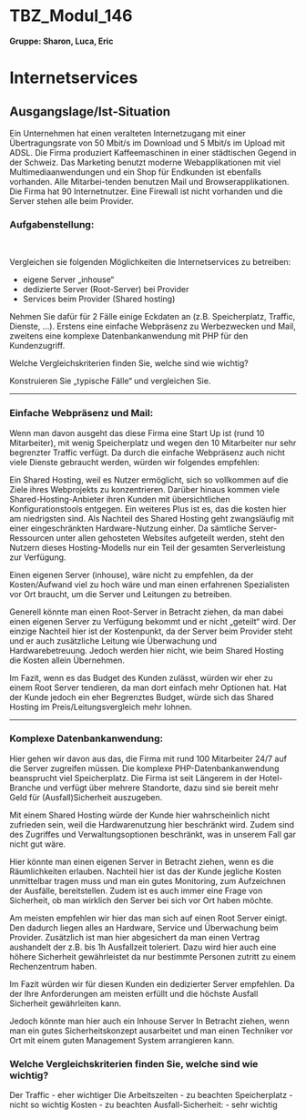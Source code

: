 # TBZ_Modul_146
**Gruppe: Sharon, Luca, Eric**

<h1>Internetservices</h1>

<h2>Ausgangslage/Ist-Situation</h2>

Ein Unternehmen hat einen veralteten Internetzugang mit einer Übertragungsrate von 50 Mbit/s im Download und 5 Mbit/s im Upload mit ADSL. Die Firma produziert Kaffeemaschinen in einer städtischen Gegend in der Schweiz. Das Marketing benutzt moderne Webapplikationen mit viel Multimediaanwendungen und ein Shop für Endkunden ist ebenfalls vorhanden. Alle Mitarbei-tenden benutzen Mail und Browserapplikationen. Die Firma hat 90 Internetnutzer.
Eine Firewall ist nicht vorhanden und die Server stehen alle beim Provider.


<h3>Aufgabenstellung:</h3> <br>

Vergleichen sie folgenden Möglichkeiten die Internetservices zu betreiben: 

- eigene Server „inhouse“ 
- dedizierte Server (Root-Server) bei Provider 
- Services beim Provider (Shared hosting) 

Nehmen Sie dafür für 2 Fälle einige Eckdaten an (z.B. Speicherplatz, Traffic, Dienste, …). 
Erstens eine einfache Webpräsenz zu Werbezwecken und Mail, zweitens eine komplexe 
Datenbankanwendung mit PHP für den Kundenzugriff.  

Welche Vergleichskriterien finden Sie, welche sind wie wichtig? 

Konstruieren Sie „typische Fälle“ und vergleichen Sie.

---


<h3>Einfache Webpräsenz und Mail:</h3>
Wenn man davon ausgeht das diese Firma eine Start Up ist (rund 10 Mitarbeiter), mit wenig Speicherplatz und wegen den 10 Mitarbeiter nur sehr begrenzter Traffic verfügt. Da durch die einfache Webpräsenz auch nicht viele Dienste gebraucht werden, würden wir folgendes empfehlen:

Ein Shared Hosting, weil es Nutzer ermöglicht, sich so vollkommen auf die Ziele ihres Webprojekts zu konzentrieren. Darüber hinaus kommen viele Shared-Hosting-Anbieter ihren Kunden mit übersichtlichen Konfigurationstools entgegen. Ein weiteres Plus ist es, das die kosten hier am niedrigsten sind. Als Nachteil des Shared Hosting geht zwangsläufig mit einer eingeschränkten Hardware-Nutzung einher. Da sämtliche Server-Ressourcen unter allen gehosteten Websites aufgeteilt werden, steht den Nutzern dieses Hosting-Modells nur ein Teil der gesamten Serverleistung zur Verfügung.

Einen eigenen Server (inhouse), wäre nicht zu empfehlen, da der Kosten/Aufwand viel zu hoch wäre und man einen erfahrenen Spezialisten vor Ort braucht, um die Server und Leitungen zu betreiben.

Generell könnte man einen Root-Server in Betracht ziehen, da man dabei einen eigenen Server zu Verfügung bekommt und er nicht „geteilt“ wird. Der einzige Nachteil hier ist der Kostenpunkt, da der Server beim Provider steht und er auch zusätzliche Leitung wie Überwachung und Hardwarebetreuung. Jedoch werden hier nicht, wie beim Shared Hosting die Kosten allein Übernehmen.

Im Fazit, wenn es das Budget des Kunden zulässt, würden wir eher zu einem Root Server tendieren, da man dort einfach mehr Optionen hat. Hat der Kunde jedoch ein eher Begrenztes Budget, würde sich das Shared Hosting im Preis/Leitungsvergleich mehr lohnen.

---

<h3>Komplexe Datenbankanwendung:</h3>
Hier gehen wir davon aus das, die Firma mit rund 100 Mitarbeiter 24/7 auf die Server zugreifen müssen. Die komplexe PHP-Datenbankanwendung beansprucht viel Speicherplatz. Die Firma ist seit Längerem in der Hotel-Branche und verfügt über mehrere Standorte, dazu sind sie bereit mehr Geld für (Ausfall)Sicherheit auszugeben.

Mit einem Shared Hosting würde der Kunde hier wahrscheinlich nicht zufrieden sein, weil die Hardwarenutzung hier beschränkt wird. Zudem sind des Zugriffes und Verwaltungsoptionen beschränkt, was in unserem Fall gar nicht gut wäre.

Hier könnte man einen eigenen Server in Betracht ziehen, wenn es die Räumlichkeiten erlauben. Nachteil hier ist das der Kunde jegliche Kosten unmittelbar tragen muss und man ein gutes Monitoring, zum Aufzeichnen der Ausfälle, bereitstellen. Zudem ist es auch immer eine Frage von Sicherheit, ob man wirklich den Server bei sich vor Ort haben möchte.

Am meisten empfehlen wir hier das man sich auf einen Root Server einigt. Den dadurch liegen alles an Hardware, Service und Überwachung beim Provider. Zusätzlich ist man hier abgesichert da man einen Vertrag aushandelt der z.B. bis 1h Ausfallzeit toleriert. Dazu wird hier auch eine höhere Sicherheit gewährleistet da nur bestimmte Personen zutritt zu einem Rechenzentrum haben.

Im Fazit würden wir für diesen Kunden ein dedizierter Server empfehlen. Da der Ihre Anforderungen am meisten erfüllt und die höchste Ausfall Sicherheit gewährleiten kann.

Jedoch könnte man hier auch ein Inhouse Server In Betracht ziehen, wenn man ein gutes Sicherheitskonzept ausarbeitet und man einen Techniker vor Ort mit einem guten Management System arrangieren kann.

<h3>Welche Vergleichskriterien finden Sie, welche sind wie wichtig?</h3>

Der Traffic             - eher wichtiger
Die Arbeitszeiten       - zu beachten
Speicherplatz           - nicht so wichtig
Kosten                  - zu beachten
Ausfall-Sicherheit:     - sehr wichtig